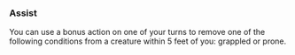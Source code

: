 ### Assist
You can use a bonus action on one of your turns to remove one of the following conditions from a creature within 5 feet of you: grappled or prone. 